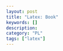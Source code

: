 ```yaml
---
layout: post
title: "Latex: Book"
keywords: []
description: 
category: "PL"
tags: ["latex"]
---
```







